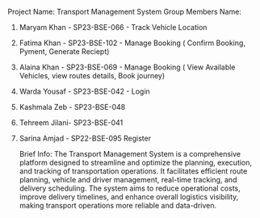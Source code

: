 Project Name:   Transport Management System
Group Members Name:
1. Maryam Khan   - SP23-BSE-066  -  Track Vehicle Location
2. Fatima Khan   - SP23-BSE-102  -  Manage Booking ( Confirm Booking, Pyment, Generate Reciept)
4. Alaina Khan   - SP23-BSE-069  -  Manage Booking ( View Available Vehicles, view routes details, Book journey)
5. Warda Yousaf  - SP23-BSE-042  -  Login
6. Kashmala Zeb  - SP23-BSE-048       
7. Tehreem Jilani- SP23-BSE-041
8. Sarina Amjad  - SP22-BSE-095    Register

   Brief Info:
   The Transport Management System is a comprehensive platform designed to streamline and optimize the planning, execution, and tracking of transportation operations.
    It facilitates efficient route planning, vehicle and driver management, real-time tracking, and delivery scheduling. The system aims to reduce operational costs,
    improve delivery timelines, and enhance overall logistics visibility, making transport operations more reliable and data-driven.

